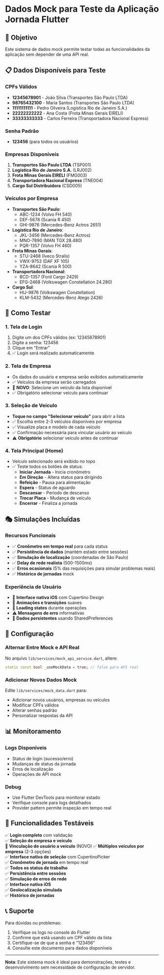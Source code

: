 # Dados Mock para Teste da Aplicação Jornada Flutter

## 🎯 Objetivo
Este sistema de dados mock permite testar todas as funcionalidades da aplicação sem depender de uma API real.

## 📋 Dados Disponíveis para Teste

### CPFs Válidos
- **12345678901** - João Silva (Transportes São Paulo LTDA)
- **98765432100** - Maria Santos (Transportes São Paulo LTDA)
- **11111111111** - Pedro Oliveira (Logística Rio de Janeiro S.A.)
- **22222222222** - Ana Costa (Frota Minas Gerais EIRELI)
- **33333333333** - Carlos Ferreira (Transportadora Nacional Express)

### Senha Padrão
- **123456** (para todos os usuários)

### Empresas Disponíveis
1. **Transportes São Paulo LTDA** (TSP001)
2. **Logística Rio de Janeiro S.A.** (LRJ002)
3. **Frota Minas Gerais EIRELI** (FMG003)
4. **Transportadora Nacional Express** (TNE004)
5. **Cargo Sul Distribuidora** (CSD005)

### Veículos por Empresa
- **Transportes São Paulo**: 
  - ABC-1234 (Volvo FH 540)
  - DEF-5678 (Scania R 450)
  - GHI-9876 (Mercedes-Benz Actros 2651)
- **Logística Rio de Janeiro**: 
  - JKL-3456 (Mercedes-Benz Actros)
  - MNO-7890 (MAN TGX 28.480)
  - PQR-1357 (Volvo FH 460)
- **Frota Minas Gerais**: 
  - STU-2468 (Iveco Stralis)
  - VWX-9753 (DAF XF 105)
  - YZA-8642 (Scania R 500)
- **Transportadora Nacional**: 
  - BCD-1357 (Ford Cargo 2429)
  - EFG-2468 (Volkswagen Constellation 24.280)
- **Cargo Sul**: 
  - HIJ-9876 (Volkswagen Constellation)
  - KLM-5432 (Mercedes-Benz Atego 2426)

## 🚀 Como Testar

### 1. Tela de Login
1. Digite um dos CPFs válidos (ex: 12345678901)
2. Digite a senha: 123456
3. Clique em "Entrar"
4. ✅ Login será realizado automaticamente

### 2. Tela de Empresa
- Os dados do usuário e empresa serão exibidos automaticamente
- ✅ Veículos da empresa serão carregados
- 🚛 **NOVO**: Selecione um veículo da lista disponível
- ✅ Obrigatório selecionar veículo para continuar

### 3. Seleção de Veículo
- **Toque no campo "Selecionar veículo"** para abrir a lista
- ✅ Escolha entre 2-3 veículos disponíveis por empresa
- ✅ Visualize placa e modelo de cada veículo
- ✅ Confirmação necessária para vincular usuário ao veículo
- ⚠️ **Obrigatório** selecionar veículo antes de continuar

### 4. Tela Principal (Home)
- Veículo selecionado será exibido no topo
- ✅ Teste todos os botões de status:
  - **Iniciar Jornada** - Inicia cronômetro
  - **Em Direção** - Altera status para dirigindo
  - **Refeição** - Pausa para alimentação
  - **Espera** - Status de aguardo
  - **Descansar** - Período de descanso
  - **Trocar Placa** - Mudança de veículo
  - **Encerrar** - Finaliza a jornada

## 🎭 Simulações Incluídas

### Recursos Funcionais
- ✅ **Cronômetro em tempo real** para cada status
- ✅ **Persistência de dados** (mantém estado entre sessões)
- ✅ **Simulação de localização** (coordenadas de São Paulo)
- ✅ **Delay de rede realista** (500-1500ms)
- ✅ **Erros ocasionais** (5% das requisições para simular problemas reais)
- ✅ **Histórico de jornadas** mock

### Experiência de Usuário
- 📱 **Interface nativa iOS** com Cupertino Design
- 🎨 **Animações e transições** suaves
- 🔄 **Loading states** durante operações
- ⚠️ **Mensagens de erro** informativas
- 💾 **Dados persistentes** usando SharedPreferences

## 🔧 Configuração

### Alternar Entre Mock e API Real
No arquivo `lib/services/mock_api_service.dart`, altere:
```dart
static const bool _useMockData = true; // false para API real
```

### Adicionar Novos Dados Mock
Edite `lib/services/mock_data.dart` para:
- Adicionar novos usuários, empresas ou veículos
- Modificar CPFs válidos
- Alterar senhas padrão
- Personalizar respostas da API

## 📊 Monitoramento

### Logs Disponíveis
- Status de login (sucesso/erro)
- Mudanças de status da jornada
- Erros de localização
- Operações de API mock

### Debug
- Use Flutter DevTools para monitorar estado
- Verifique console para logs detalhados
- Provider pattern permite inspeção em tempo real

## 🎉 Funcionalidades Testáveis

✅ **Login completo** com validação  
✅ **Seleção de empresa e veículo**  
🚛 **Vinculação de usuário a veículo** (NOVO)
✅ **Múltiplos veículos por empresa** (2-3 opções)  
✅ **Interface nativa de seleção** com CupertinoPicker  
✅ **Cronômetro de jornada** em tempo real  
✅ **Todos os status de trabalho**  
✅ **Persistência entre sessões**  
✅ **Simulação de erros de rede**  
✅ **Interface nativa iOS**  
✅ **Geolocalização simulada**  
✅ **Histórico de jornadas**  

## 📞 Suporte

Para dúvidas ou problemas:
1. Verifique os logs no console do Flutter
2. Confirme que está usando um CPF válido da lista
3. Certifique-se de que a senha é "123456"
4. Consulte este documento para dados disponíveis

---

**Nota**: Este sistema mock é ideal para demonstrações, testes e desenvolvimento sem necessidade de configuração de servidor.